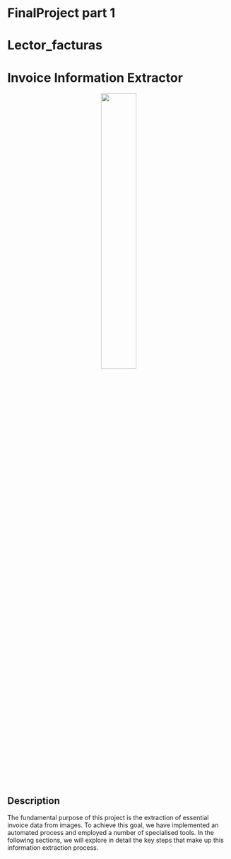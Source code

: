 # FinalProject part 1
# Lector_facturas
# Invoice Information Extractor

<div align="center">
  <img src="https://i.postimg.cc/R0Fk2T95/machine-Learning.jpg" width="40%">
</div>

## Description
The fundamental purpose of this project is the extraction of essential invoice data from images. To achieve this goal, we have implemented an automated process and employed a number of specialised tools. 
In the following sections, we will explore in detail the key steps that make up this information extraction process.
